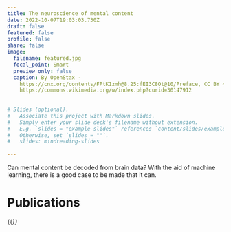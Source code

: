 ```yaml
---
title: The neuroscience of mental content
date: 2022-10-07T19:03:03.730Z
draft: false
featured: false
profile: false
share: false
image:
  filename: featured.jpg
  focal_point: Smart
  preview_only: false
  caption: By OpenStax -
    https://cnx.org/contents/FPtK1zmh@8.25:fEI3C8Ot@10/Preface, CC BY 4.0,
    https://commons.wikimedia.org/w/index.php?curid=30147912
    
    
# Slides (optional).
#   Associate this project with Markdown slides.
#   Simply enter your slide deck's filename without extension.
#   E.g. `slides = "example-slides"` references `content/slides/example-slides.md`.
#   Otherwise, set `slides = ""`.
#   slides: mindreading-slides
    
---
```

Can mental content be decoded from brain data? With the aid of machine learning, there is a good case to be made that it can.

# Publications

{{<cite page="/publication/readminds" view="3" >}}
